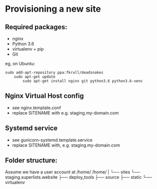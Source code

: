 Provisioning a new site
=======================

## Required packages:

* nginx
* Python 3.6
* virtualenv + pip
* Git

eg, on Ubuntu:

    sudo add-apt-repository ppa:fkrull/deadsnakes
        sudo apt-get update
            sudo apt-get install nginx git python3.6 python3.6-venv

## Nginx Virtual Host config

* see nginx.template.conf
* replace SITENAME with e.g. staging.my-domain.com

## Systemd service

* see gunicorn-systemd.template.service
* replace SITENAME with, e.g. staging.my-domain.com

## Folder structure:
Assume we have a user account at /home/<user>
/home/<user>
|
└── sites
    └── staging.superlists.website
        ├── deploy_tools
        ├── source
        ├── static
        └── virtualenv


